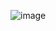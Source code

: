 ![image](https://user-images.githubusercontent.com/111869568/196646139-b5e7912c-1b45-4025-849f-80666f43ec63.png)
